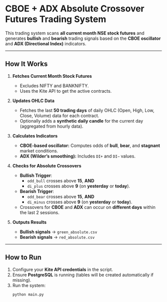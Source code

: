 # CBOE + ADX Absolute Crossover Futures Trading System

This trading system scans **all current month NSE stock futures** and generates **bullish** and **bearish** trading signals based on the **CBOE oscillator** and **ADX (Directional Index)** indicators.

---

## How It Works

1. **Fetches Current Month Stock Futures**  
   - Excludes NIFTY and BANKNIFTY.  
   - Uses the Kite API to get the active contracts.

2. **Updates OHLC Data**  
   - Fetches the last **50 trading days** of daily OHLC (Open, High, Low, Close, Volume) data for each contract.  
   - Optionally adds a **synthetic daily candle** for the current day (aggregated from hourly data).

3. **Calculates Indicators**  
   - **CBOE-based oscillator:** Computes odds of **bull**, **bear**, and **stagnant** market conditions.  
   - **ADX (Wilder’s smoothing):** Includes `DI+` and `DI−` values.

4. **Checks for Absolute Crossovers**  
   - **Bullish Trigger**:  
     - `odd_bull` crosses above **15**, **AND**  
     - `di_plus` crosses above **9** (on **yesterday** or **today**).  
   - **Bearish Trigger**:  
     - `odd_bear` crosses above **15**, **AND**  
     - `di_minus` crosses above **9** (on **yesterday** or **today**).  
   - Crossovers for **CBOE** and **ADX** can occur on **different days** within the last 2 sessions.

5. **Outputs Results**  
   - **Bullish signals** → `green_absolute.csv`  
   - **Bearish signals** → `red_absolute.csv`

---

## How to Run

1. Configure your **Kite API credentials** in the script.
2. Ensure **PostgreSQL** is running (tables will be created automatically if missing).
3. Run the system:
   ```bash
   python main.py
